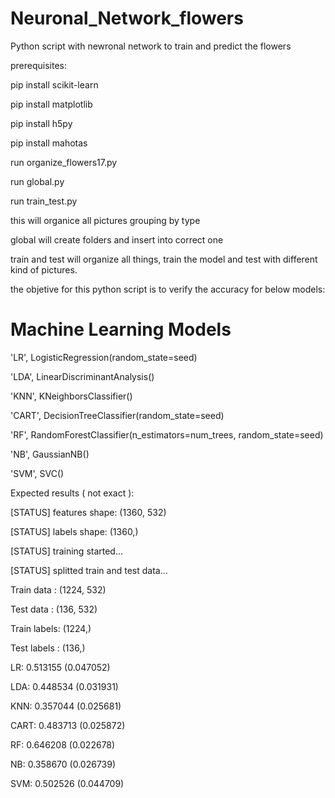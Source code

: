 # Neuronal_Network_flowers
Python script with newronal network to train and predict the flowers 

prerequisites:

pip install scikit-learn

pip install matplotlib

pip install h5py

pip install mahotas


run organize_flowers17.py

run global.py

run train_test.py


this will organice all pictures grouping by type

global will create folders and insert into correct one

train and test will organize all things, train the model and test with different kind of pictures.

the objetive for this python script is to verify the accuracy for below models:

# Machine Learning Models

'LR', LogisticRegression(random_state=seed)

'LDA', LinearDiscriminantAnalysis()

'KNN', KNeighborsClassifier()

'CART', DecisionTreeClassifier(random_state=seed)

'RF', RandomForestClassifier(n_estimators=num_trees, random_state=seed)

'NB', GaussianNB()

'SVM', SVC()

Expected results ( not exact ):

[STATUS] features shape: (1360, 532)

[STATUS] labels shape: (1360,)

[STATUS] training started...

[STATUS] splitted train and test data...

Train data  : (1224, 532)

Test data   : (136, 532)

Train labels: (1224,)

Test labels : (136,)

LR: 0.513155 (0.047052)

LDA: 0.448534 (0.031931)

KNN: 0.357044 (0.025681)

CART: 0.483713 (0.025872)

RF: 0.646208 (0.022678)

NB: 0.358670 (0.026739)

SVM: 0.502526 (0.044709)